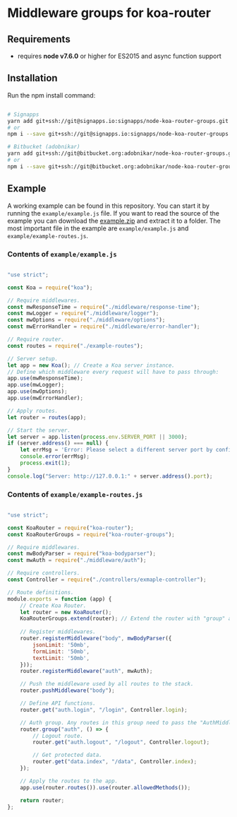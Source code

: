 # Middleware groups for koa-router #

## Requirements ##

- requires **node v7.6.0** or higher for ES2015 and async function support

## Installation ##

Run the npm install command:
```bash

# Signapps
yarn add git+ssh://git@signapps.io:signapps/node-koa-router-groups.git
# or
npm i --save git+ssh://git@signapps.io:signapps/node-koa-router-groups.git

# Bitbucket (adobnikar)
yarn add git+ssh://git@bitbucket.org:adobnikar/node-koa-router-groups.git
# or
npm i --save git+ssh://git@bitbucket.org:adobnikar/node-koa-router-groups.git

```

## Example ##

A working example can be found in this repository. You can start it by running the `example/example.js` file.
If you want to read the source of the example you can download the [example.zip](./example/example.zip) and extract it to a folder. The most important file in the example are `example/example.js` and `example/example-routes.js`.

### Contents of `example/example.js` ###

```javascript

"use strict";

const Koa = require("koa");

// Require middlewares.
const mwResponseTime = require("./middleware/response-time");
const mwLogger = require("./middleware/logger");
const mwOptions = require("./middleware/options");
const mwErrorHandler = require("./middleware/error-handler");

// Require router.
const routes = require("./example-routes");

// Server setup.
let app = new Koa(); // Create a Koa server instance.
// Define which middleware every request will have to pass through:
app.use(mwResponseTime);
app.use(mwLogger);
app.use(mwOptions);
app.use(mwErrorHandler);

// Apply routes.
let router = routes(app);

// Start the server.
let server = app.listen(process.env.SERVER_PORT || 3000);
if (server.address() === null) {
	let errMsg = 'Error: Please select a different server port by configuring the ".env" file.';
	console.error(errMsg);
	process.exit(1);
}
console.log("Server: http://127.0.0.1:" + server.address().port);

```

### Contents of `example/example-routes.js` ###

```javascript

"use strict";

const KoaRouter = require("koa-router");
const KoaRouterGroups = require("koa-router-groups");

// Require middlewares.
const mwBodyParser = require("koa-bodyparser");
const mwAuth = require("./middleware/auth");

// Require controllers.
const Controller = require("./controllers/exmaple-controller");

// Route definitions.
module.exports = function (app) {
	// Create Koa Router.
	let router = new KoaRouter();
	KoaRouterGroups.extend(router); // Extend the router with "group" and "registerMiddleware" functions.
	
	// Register middlewares.
	router.registerMiddleware("body", mwBodyParser({
		jsonLimit: '50mb',
		formLimit: '50mb',
		textLimit: '50mb',
	}));
	router.registerMiddleware("auth", mwAuth);

	// Push the middleware used by all routes to the stack.
	router.pushMiddleware("body");

	// Define API functions.
	router.get("auth.login", "/login", Controller.login);

	// Auth group. Any routes in this group need to pass the "AuthMiddleware.auth" middleware.
	router.group("auth", () => {
		// Logout route.
		router.get("auth.logout", "/logout", Controller.logout);

		// Get protected data.
		router.get("data.index", "/data", Controller.index);
	});

	// Apply the routes to the app.
	app.use(router.routes()).use(router.allowedMethods());

	return router;
};


```